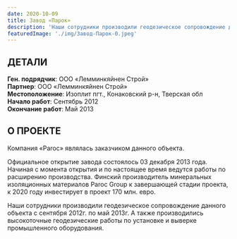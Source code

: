 ```yaml
---
date: 2020-10-09
title: Завод «Парок»
description: 'Наши сотрудники производили геодезическое сопровождение данного объекта с сентября 2012г. по май 2013г.'
featuredImage: './img/Завод-Парок-0.jpeg'
---
```


## ДЕТАЛИ

**Ген. подрядчик**: ООО «Лемминкяйнен Строй»  
**Партнер**: ООО «Лемминкяйнен Строй»  
**Местоположение**: Изоплит пгт., Конаковский р-н, Тверская обл  
**Начало работ**: Сентябрь 2012  
**Окончание работ**: Май 2013

## О ПРОЕКТЕ

Компания «Paroc» являлась заказчиком данного объекта.

Официальное открытие завода состоялось 03 декабря 2013 года. Начиная с момента открытия и по настоящее время ведутся работы по расширению производства. Финский производитель минеральных изоляционных материалов Paroc Group к завершающей стадии проекта, к 2020 году инвестирует в проект 170 млн. евро.

Наши сотрудники производили геодезическое сопровождение данного объекта с сентября 2012г. по май 2013г. А также производились высокоточные геодезические работы по установке и выверке промышленного оборудования.
